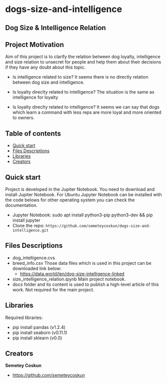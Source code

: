 # dogs-size-and-intelligence

## Dog Size & Intelligence Relation

## Project Motivation

Aim of this project is to clarify the relation between dog loyalty, intelligence and size relation to unsecret for people and help them about their decisions if they have any doubt about this topic.

* Is intelligence related to size?
    It seems there is no directly relation between dog size and intelligence.

* Is loyalty direclty related to intelligence?
    The situation is the same as intelligence for loyalty
    
* Is loyalty direclty related to intelligence?
    It seems we can say that dogs which learn a command with less reps are more loyal and more oriented to owners.


## Table of contents

- [Quick start](#quick-start)
- [Files Descriptions](#files-descriptions)
- [Libraries](#libraries)
- [Creators](#creators)


## Quick start

Project is developed in the Jupiter Notebook. You need to download and install Jupiter Notebook.
For Ubuntu Jupyter Notebook can be installed with the code belows for other operating system you can check the documentation.

- Jupyter Notebook: sudo apt install python3-pip python3-dev && pip install jupyter
- Clone the repo: `https://github.com/semeteycoskun/dogs-size-and-intelligence.git`

## Files Descriptions
- dog_intelligence.cvs
- breed_info.csv
  Those data files which is used in this project can be downloaded link below:
  - https://data.world/len/dog-size-intelligence-linked
- size_intelligence_relation.ipynb
    Main project notebook.
- docs folder and its content is used to publish a high-level article of this work. Not required for the main project.

## Libraries
Required libraries:
- pip install pandas (v1.2.4)
- pip install seaborn (v0.11.1)
- pip install sklearn (v0.0)

## Creators

**Semetey Coskun**

- <https://github.com/semeteycoskun>
